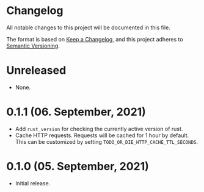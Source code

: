 # Changelog

All notable changes to this project will be documented in this file.

The format is based on [Keep a Changelog](https://keepachangelog.com/en/1.0.0/),
and this project adheres to [Semantic Versioning](https://semver.org/spec/v2.0.0.html).

# Unreleased

- None.

# 0.1.1 (06. September, 2021)

- Add `rust_version` for checking the currently active version of rust.
- Cache HTTP requests. Requests will be cached for 1 hour by default. This can
  be customized by setting `TODO_OR_DIE_HTTP_CACHE_TTL_SECONDS`.

# 0.1.0 (05. September, 2021)

- Initial release.
